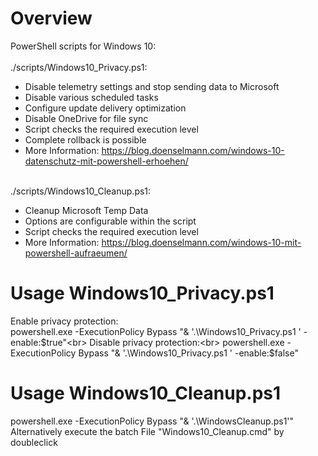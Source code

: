 # Overview
PowerShell scripts for Windows 10:<br>
<br>
./scripts/Windows10_Privacy.ps1:<br>
<ul>
<li>Disable telemetry settings and stop sending data to Microsoft</li>
<li>Disable various scheduled tasks</li>
<li>Configure update delivery optimization</li>
<li>Disable OneDrive for file sync</li>
<li>Script checks the required execution level</li>
<li>Complete rollback is possible</li>
<li>More Information: <a href="https://blog.doenselmann.com/windows-10-datenschutz-mit-powershell-erhoehen/">https://blog.doenselmann.com/windows-10-datenschutz-mit-powershell-erhoehen/</a></li>
</ul>
<br>
./scripts/Windows10_Cleanup.ps1:<br>
<ul>
<li>Cleanup Microsoft Temp Data</li>
<li>Options are configurable within the script</li>
<li>Script checks the required execution level</li>
<li>More Information: <a href="https://blog.doenselmann.com/windows-10-mit-powershell-aufraeumen/">https://blog.doenselmann.com/windows-10-mit-powershell-aufraeumen/</a></li>
</ul>

# Usage Windows10_Privacy.ps1
Enable privacy protection:<br> 
powershell.exe -ExecutionPolicy Bypass "& '.\Windows10_Privacy.ps1 ' -enable:$true"<br>
Disable privacy protection:<br> 
powershell.exe -ExecutionPolicy Bypass "& '.\Windows10_Privacy.ps1 ' -enable:$false"<br>

# Usage Windows10_Cleanup.ps1
powershell.exe -ExecutionPolicy Bypass "& '.\WindowsCleanup.ps1'"<br>
Alternatively execute the batch File "Windows10_Cleanup.cmd" by doubleclick<br>
